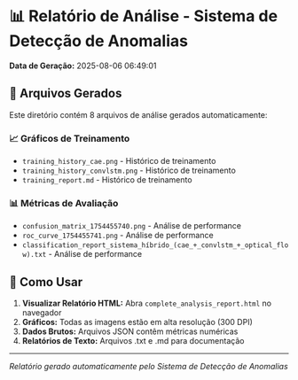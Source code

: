 # 📊 Relatório de Análise - Sistema de Detecção de Anomalias

**Data de Geração:** 2025-08-06 06:49:01

## 📁 Arquivos Gerados

Este diretório contém 8 arquivos de análise gerados automaticamente:

### 📈 Gráficos de Treinamento
- `training_history_cae.png` - Histórico de treinamento
- `training_history_convlstm.png` - Histórico de treinamento
- `training_report.md` - Histórico de treinamento

### 📊 Métricas de Avaliação
- `confusion_matrix_1754455740.png` - Análise de performance
- `roc_curve_1754455741.png` - Análise de performance
- `classification_report_sistema_híbrido_(cae_+_convlstm_+_optical_flow).txt` - Análise de performance

## 🚀 Como Usar

1. **Visualizar Relatório HTML:** Abra `complete_analysis_report.html` no navegador
2. **Gráficos:** Todas as imagens estão em alta resolução (300 DPI)
3. **Dados Brutos:** Arquivos JSON contêm métricas numéricas
4. **Relatórios de Texto:** Arquivos .txt e .md para documentação

---
*Relatório gerado automaticamente pelo Sistema de Detecção de Anomalias*
